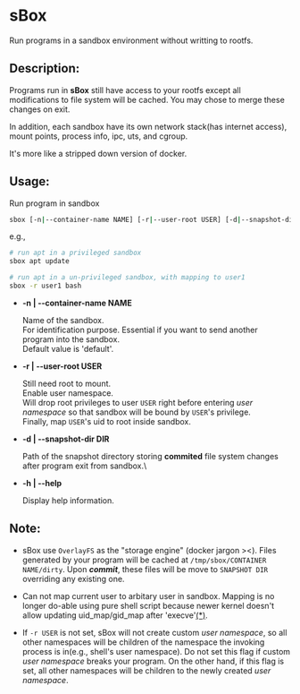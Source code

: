 # sBox

Run programs in a sandbox environment without writting to rootfs.


## Description:

Programs run in **sBox** still have access to your rootfs except all modifications to file system will be cached. You may chose to merge these changes on exit.

In addition, each sandbox have its own network stack(has internet access), mount points, process info, ipc, uts, and cgroup.

It's more like a stripped down version of docker.

## Usage: 

Run program in sandbox

```bash
sbox [-n|--container-name NAME] [-r|--user-root USER] [-d|--snapshot-dir DIR] [-h|--help] PROGRAM
```

e.g.,

```bash
# run apt in a privileged sandbox
sbox apt update

# run apt in a un-privileged sandbox, with mapping to user1
sbox -r user1 bash
```

* **-n | --container-name NAME**
    
    Name of the sandbox.\
    For identification purpose. Essential if you want to send another program into the sandbox. \
    Default value is 'default'.

* **-r | --user-root USER** 
    
    Still need root to mount.\
    Enable user namespace.\
    Will drop root privileges to user `USER` right before entering *user namespace* so that sandbox will be bound by `USER`'s privilege.\
    Finally, map `USER`'s uid to root inside sandbox.

* **-d | --snapshot-dir DIR** 

    Path of the snapshot directory storing **commited** file system changes after program exit from sandbox.\
    
    
* **-h | --help**

    Display help information.

## Note:

- sBox use `OverlayFS` as the "storage engine" (docker jargon ><). Files generated by your program will be cached at `/tmp/sbox/CONTAINER NAME/dirty`. Upon ***commit***, these files will be move to `SNAPSHOT DIR` overriding any existing one.

- Can not map current user to arbitary user in sandbox. Mapping is no longer do-able using pure shell script because newer kernel doesn't allow updating uid_map/gid_map after 'execve'[(\*)](https://stackoverflow.com/questions/45972426/unshare-user-namespace-and-set-uid-mapping-with-newuidmap).

- If `-r USER` is not set, sBox will not create custom *user namespace*, so all other namespaces will be children of the namespace the invoking process is in(e.g., shell's user namespace). Do not set this flag if custom *user namespace* breaks your program. On the other hand, if this flag is set, all other namespaces will be children to the newly created *user namespace*.
